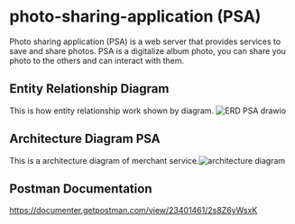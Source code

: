 # photo-sharing-application (PSA)

Photo sharing application (PSA) is a web server that provides services to save and share photos.
PSA is a digitalize album photo, you can share you photo to the others and can interact with them.

## Entity Relationship Diagram
This is how entity relationship work shown by diagram.
![ERD PSA drawio](https://user-images.githubusercontent.com/97390732/201388251-1bd4fe5d-14a1-4e97-b7f3-5c6dae2e2f6d.png)

## Architecture Diagram PSA
This is a architecture diagram of merchant service.![architecture diagram](https://user-images.githubusercontent.com/97390732/201388554-91a0ddb1-3169-48d4-afe4-bc562cdf7f9c.JPG)

## Postman Documentation
https://documenter.getpostman.com/view/23401461/2s8Z6yWsxK
